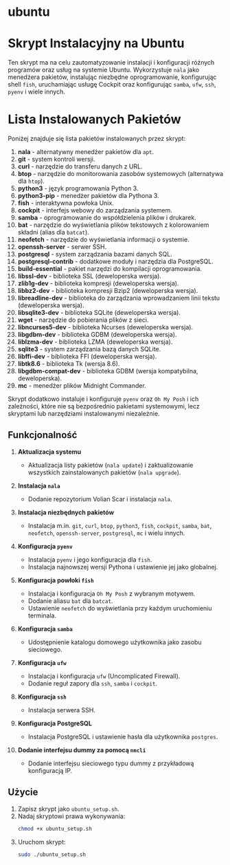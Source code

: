 # ubuntu

# Skrypt Instalacyjny na Ubuntu

Ten skrypt ma na celu zautomatyzowanie instalacji i konfiguracji różnych programów oraz usług na systemie Ubuntu. Wykorzystuje `nala` jako menedżera pakietów, instalując niezbędne oprogramowanie, konfigurując shell `fish`, uruchamiając usługę Cockpit oraz konfigurując `samba`, `ufw`, `ssh`, `pyenv` i wiele innych.

# Lista Instalowanych Pakietów

Poniżej znajduje się lista pakietów instalowanych przez skrypt:

1. **nala** - alternatywny menedżer pakietów dla `apt`.
2. **git** - system kontroli wersji.
3. **curl** - narzędzie do transferu danych z URL.
4. **btop** - narzędzie do monitorowania zasobów systemowych (alternatywa dla `htop`).
5. **python3** - język programowania Python 3.
6. **python3-pip** - menedżer pakietów dla Pythona 3.
7. **fish** - interaktywna powłoka Unix.
8. **cockpit** - interfejs webowy do zarządzania systemem.
9. **samba** - oprogramowanie do współdzielenia plików i drukarek.
10. **bat** - narzędzie do wyświetlania plików tekstowych z kolorowaniem składni (alias dla `batcat`).
11. **neofetch** - narzędzie do wyświetlania informacji o systemie.
12. **openssh-server** - serwer SSH.
13. **postgresql** - system zarządzania bazami danych SQL.
14. **postgresql-contrib** - dodatkowe moduły i narzędzia dla PostgreSQL.
15. **build-essential** - pakiet narzędzi do kompilacji oprogramowania.
16. **libssl-dev** - biblioteka SSL (deweloperska wersja).
17. **zlib1g-dev** - biblioteka kompresji (deweloperska wersja).
18. **libbz2-dev** - biblioteka kompresji Bzip2 (deweloperska wersja).
10. **libreadline-dev** - biblioteka do zarządzania wprowadzaniem linii tekstu (deweloperska wersja).
20. **libsqlite3-dev** - biblioteka SQLite (deweloperska wersja).
21. **wget** - narzędzie do pobierania plików z sieci.
22. **libncurses5-dev** - biblioteka Ncurses (deweloperska wersja).
23. **libgdbm-dev** - biblioteka GDBM (deweloperska wersja).
24. **liblzma-dev** - biblioteka LZMA (deweloperska wersja).
25. **sqlite3** - system zarządzania bazą danych SQLite.
26. **libffi-dev** - biblioteka FFI (deweloperska wersja).
27. **libtk8.6** - biblioteka Tk (wersja 8.6).
28. **libgdbm-compat-dev** - biblioteka GDBM (wersja kompatybilna, deweloperska).
29. **mc** - menedżer plików Midnight Commander.

Skrypt dodatkowo instaluje i konfiguruje `pyenv` oraz `Oh My Posh` i ich zależności, które nie są bezpośrednio pakietami systemowymi, lecz skryptami lub narzędziami instalowanymi niezależnie.

## Funkcjonalność

1. **Aktualizacja systemu**
   - Aktualizacja listy pakietów (`nala update`) i zaktualizowanie wszystkich zainstalowanych pakietów (`nala upgrade`).

2. **Instalacja `nala`**
   - Dodanie repozytorium Volian Scar i instalacja `nala`.

3. **Instalacja niezbędnych pakietów**
   - Instalacja m.in. `git`, `curl`, `btop`, `python3`, `fish`, `cockpit`, `samba`, `bat`, `neofetch`, `openssh-server`, `postgresql`, `mc` i wielu innych.

4. **Konfiguracja `pyenv`**
   - Instalacja `pyenv` i jego konfiguracja dla `fish`.
   - Instalacja najnowszej wersji Pythona i ustawienie jej jako globalnej.

5. **Konfiguracja powłoki `fish`**
   - Instalacja i konfiguracja `Oh My Posh` z wybranym motywem.
   - Dodanie aliasu `bat` dla `batcat`.
   - Ustawienie `neofetch` do wyświetlania przy każdym uruchomieniu terminala.

6. **Konfiguracja `samba`**
   - Udostępnienie katalogu domowego użytkownika jako zasobu sieciowego.

7. **Konfiguracja `ufw`**
   - Instalacja i konfiguracja `ufw` (Uncomplicated Firewall).
   - Dodanie reguł zapory dla `ssh`, `samba` i `cockpit`.

8. **Konfiguracja `ssh`**
   - Instalacja serwera SSH.

9. **Konfiguracja PostgreSQL**
   - Instalacja PostgreSQL i ustawienie hasła dla użytkownika `postgres`.

10. **Dodanie interfejsu dummy za pomocą `nmcli`**
    - Dodanie interfejsu sieciowego typu dummy z przykładową konfiguracją IP.

## Użycie

1. Zapisz skrypt jako `ubuntu_setup.sh`.
2. Nadaj skryptowi prawa wykonywania:
   ```bash
   chmod +x ubuntu_setup.sh
3. Uruchom skrypt:
   ```bash
   sudo ./ubuntu_setup.sh
